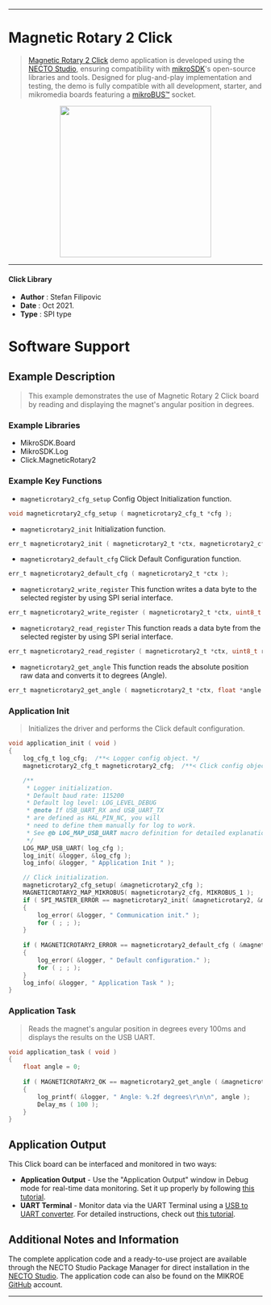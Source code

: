 
---
# Magnetic Rotary 2 Click

> [Magnetic Rotary 2 Click](https://www.mikroe.com/?pid_product=MIKROE-4952) demo application is developed using
the [NECTO Studio](https://www.mikroe.com/necto), ensuring compatibility with [mikroSDK](https://www.mikroe.com/mikrosdk)'s
open-source libraries and tools. Designed for plug-and-play implementation and testing, the demo is fully compatible with
all development, starter, and mikromedia boards featuring a [mikroBUS&trade;](https://www.mikroe.com/mikrobus) socket.

<p align="center">
  <img src="https://www.mikroe.com/?pid_product=MIKROE-4952&image=1" height=300px>
</p>

---

#### Click Library

- **Author**        : Stefan Filipovic
- **Date**          : Oct 2021.
- **Type**          : SPI type

# Software Support

## Example Description

> This example demonstrates the use of Magnetic Rotary 2 Click board by reading and displaying the magnet's angular position in degrees.

### Example Libraries

- MikroSDK.Board
- MikroSDK.Log
- Click.MagneticRotary2

### Example Key Functions

- `magneticrotary2_cfg_setup` Config Object Initialization function.
```c
void magneticrotary2_cfg_setup ( magneticrotary2_cfg_t *cfg );
```

- `magneticrotary2_init` Initialization function.
```c
err_t magneticrotary2_init ( magneticrotary2_t *ctx, magneticrotary2_cfg_t *cfg );
```

- `magneticrotary2_default_cfg` Click Default Configuration function.
```c
err_t magneticrotary2_default_cfg ( magneticrotary2_t *ctx );
```

- `magneticrotary2_write_register` This function writes a data byte to the selected register by using SPI serial interface.
```c
err_t magneticrotary2_write_register ( magneticrotary2_t *ctx, uint8_t reg, uint8_t data_in );
```

- `magneticrotary2_read_register` This function reads a data byte from the selected register by using SPI serial interface.
```c
err_t magneticrotary2_read_register ( magneticrotary2_t *ctx, uint8_t reg, uint8_t *data_out );
```

- `magneticrotary2_get_angle` This function reads the absolute position raw data and converts it to degrees (Angle).
```c
err_t magneticrotary2_get_angle ( magneticrotary2_t *ctx, float *angle );
```

### Application Init

> Initializes the driver and performs the Click default configuration.

```c
void application_init ( void )
{
    log_cfg_t log_cfg;  /**< Logger config object. */
    magneticrotary2_cfg_t magneticrotary2_cfg;  /**< Click config object. */

    /** 
     * Logger initialization.
     * Default baud rate: 115200
     * Default log level: LOG_LEVEL_DEBUG
     * @note If USB_UART_RX and USB_UART_TX 
     * are defined as HAL_PIN_NC, you will 
     * need to define them manually for log to work. 
     * See @b LOG_MAP_USB_UART macro definition for detailed explanation.
     */
    LOG_MAP_USB_UART( log_cfg );
    log_init( &logger, &log_cfg );
    log_info( &logger, " Application Init " );

    // Click initialization.
    magneticrotary2_cfg_setup( &magneticrotary2_cfg );
    MAGNETICROTARY2_MAP_MIKROBUS( magneticrotary2_cfg, MIKROBUS_1 );
    if ( SPI_MASTER_ERROR == magneticrotary2_init( &magneticrotary2, &magneticrotary2_cfg ) )
    {
        log_error( &logger, " Communication init." );
        for ( ; ; );
    }
    
    if ( MAGNETICROTARY2_ERROR == magneticrotary2_default_cfg ( &magneticrotary2 ) )
    {
        log_error( &logger, " Default configuration." );
        for ( ; ; );
    }
    log_info( &logger, " Application Task " );
}
```

### Application Task

> Reads the magnet's angular position in degrees every 100ms and displays the results on the USB UART.

```c
void application_task ( void )
{
    float angle = 0;
    
    if ( MAGNETICROTARY2_OK == magneticrotary2_get_angle ( &magneticrotary2, &angle ) )
    {
        log_printf( &logger, " Angle: %.2f degrees\r\n\n", angle );
        Delay_ms ( 100 );
    }
}
```

## Application Output

This Click board can be interfaced and monitored in two ways:
- **Application Output** - Use the "Application Output" window in Debug mode for real-time data monitoring.
Set it up properly by following [this tutorial](https://www.youtube.com/watch?v=ta5yyk1Woy4).
- **UART Terminal** - Monitor data via the UART Terminal using
a [USB to UART converter](https://www.mikroe.com/click/interface/usb?interface*=uart,uart). For detailed instructions,
check out [this tutorial](https://help.mikroe.com/necto/v2/Getting%20Started/Tools/UARTTerminalTool).

## Additional Notes and Information

The complete application code and a ready-to-use project are available through the NECTO Studio Package Manager for 
direct installation in the [NECTO Studio](https://www.mikroe.com/necto). The application code can also be found on
the MIKROE [GitHub](https://github.com/MikroElektronika/mikrosdk_click_v2) account.

---
